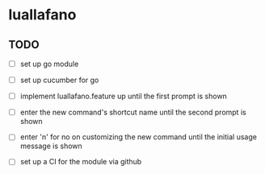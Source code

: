 # luallafano

## TODO
- [ ] set up go module
- [ ] set up cucumber for go
- [ ] implement luallafano.feature up until the first prompt is shown
- [ ] enter the new command's shortcut name until the second prompt is shown
- [ ] enter 'n' for no on customizing the new command until the initial usage message is shown
- [ ] set up a CI for the module via github

